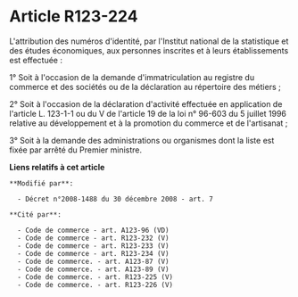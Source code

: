 # Article R123-224

L'attribution des numéros d'identité, par l'Institut national de la statistique et des études économiques, aux personnes
inscrites et à leurs établissements est effectuée :

1° Soit à l'occasion de la demande d'immatriculation au registre du commerce et des sociétés ou de la déclaration au
répertoire des métiers ;

2° Soit à l'occasion de la déclaration d'activité effectuée en application de l'article L. 123-1-1 ou du V de l'article 19 de
la loi n° 96-603 du 5 juillet 1996 relative au développement et à la promotion du commerce et de l'artisanat ;

3° Soit à la demande des administrations ou organismes dont la liste est fixée par arrêté du Premier ministre.

**Liens relatifs à cet article**

	**Modifié par**:

	  - Décret n°2008-1488 du 30 décembre 2008 - art. 7

	**Cité par**:

	  - Code de commerce - art. A123-96 (VD)
	  - Code de commerce - art. R123-232 (V)
	  - Code de commerce - art. R123-233 (V)
	  - Code de commerce - art. R123-234 (V)
	  - Code de commerce. - art. A123-87 (V)
	  - Code de commerce. - art. A123-89 (V)
	  - Code de commerce. - art. R123-225 (V)
	  - Code de commerce. - art. R123-226 (V)
